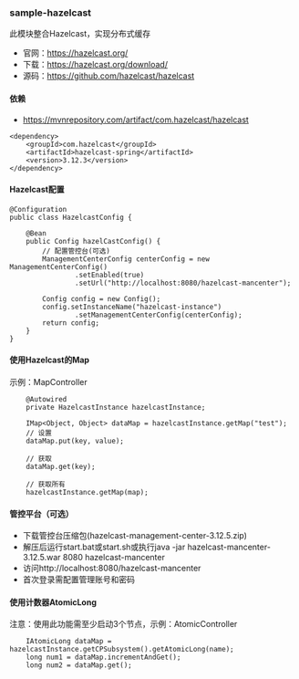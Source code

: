 ### sample-hazelcast
此模块整合Hazelcast，实现分布式缓存
- 官网：https://hazelcast.org/
- 下载：https://hazelcast.org/download/
- 源码：https://github.com/hazelcast/hazelcast

#### 依赖
- https://mvnrepository.com/artifact/com.hazelcast/hazelcast
```
<dependency>
    <groupId>com.hazelcast</groupId>
    <artifactId>hazelcast-spring</artifactId>
    <version>3.12.3</version>
</dependency>
```

#### Hazelcast配置
```
@Configuration
public class HazelcastConfig {

    @Bean
    public Config hazelCastConfig() {
        // 配置管控台(可选)
        ManagementCenterConfig centerConfig = new ManagementCenterConfig()
                .setEnabled(true)
                .setUrl("http://localhost:8080/hazelcast-mancenter");

        Config config = new Config();
        config.setInstanceName("hazelcast-instance")
                .setManagementCenterConfig(centerConfig);
        return config;
    }
}
```

#### 使用Hazelcast的Map
示例：MapController
```
    @Autowired
    private HazelcastInstance hazelcastInstance;

    IMap<Object, Object> dataMap = hazelcastInstance.getMap("test");
    // 设置
    dataMap.put(key, value);

    // 获取
    dataMap.get(key);

    // 获取所有
    hazelcastInstance.getMap(map);
```

#### 管控平台（可选）
- 下载管控台压缩包(hazelcast-management-center-3.12.5.zip)
- 解压后运行start.bat或start.sh或执行java -jar hazelcast-mancenter-3.12.5.war 8080 hazelcast-mancenter
- 访问http://localhost:8080/hazelcast-mancenter
- 首次登录需配置管理账号和密码

#### 使用计数器AtomicLong
注意：使用此功能需至少启动3个节点，示例：AtomicController
```
    IAtomicLong dataMap = hazelcastInstance.getCPSubsystem().getAtomicLong(name);
    long num1 = dataMap.incrementAndGet();
    long num2 = dataMap.get();
```